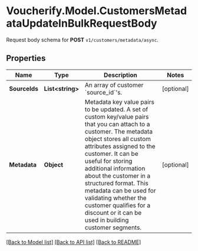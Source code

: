 # Voucherify.Model.CustomersMetadataUpdateInBulkRequestBody
Request body schema for **POST** `v1/customers/metadata/async`.

## Properties

Name | Type | Description | Notes
------------ | ------------- | ------------- | -------------
**SourceIds** | **List&lt;string&gt;** | An array of customer &#x60;source_id&#x60;&#39;s. | [optional] 
**Metadata** | **Object** | Metadata key value pairs to be updated. A set of custom key/value pairs that you can attach to a customer. The metadata object stores all custom attributes assigned to the customer. It can be useful for storing additional information about the customer in a structured format. This metadata can be used for validating whether the customer qualifies for a discount or it can be used in building customer segments. | [optional] 

[[Back to Model list]](../../README.md#documentation-for-models) [[Back to API list]](../../README.md#documentation-for-api-endpoints) [[Back to README]](../../README.md)

